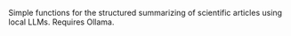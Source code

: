 Simple functions for the structured summarizing of scientific articles using local LLMs. Requires Ollama.
